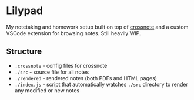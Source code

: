 # Lilypad

My notetaking and homework setup built on top of [crossnote](https://github.com/shd101wyy/crossnote) and a custom VSCode extension for browsing notes. Still heavily WIP.

## Structure

- `.crossnote` - config files for crossnote
- `./src` - source file for all notes
- `./rendered` - rendered notes (both PDFs and HTML pages)
- `./index.js` - script that automatically watches `./src` directory to render any modified or new notes
